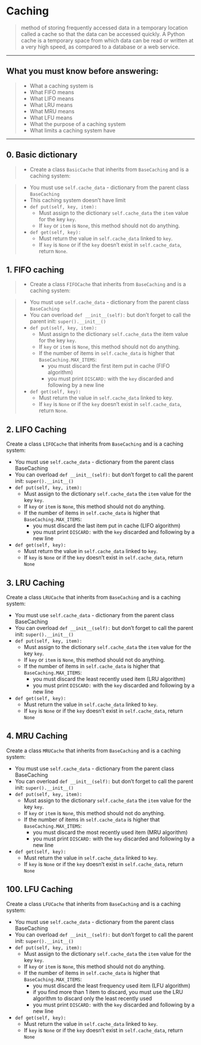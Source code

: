 # Caching
> method of storing frequently accessed data in a temporary location called a cache so that the data can be accessed quickly. A Python cache is a temporary space from which data can be read or written at a very high speed, as compared to a database or a web service.
---
## What you must know before answering:
> * What a caching system is
> * What FIFO means
> * What LIFO means
> * What LRU means
> * What MRU means
> * What LFU means
> * What the purpose of a caching system
> * What limits a caching system have
---
## 0. Basic dictionary 
> * Create a class `BasicCache` that inherits from `BaseCaching` and is a caching system:

> - You must use `self.cache_data` - dictionary from the parent class `BaseCaching`
> - This caching system doesn’t have limit
> - `def put(self, key, item):`
>   - Must assign to the dictionary `self.cache_data` the `item` value for the key `key`.
>   - If `key` or `item` is `None`, this method should not do anything.
> - `def get(self, key):`
>     - Must return the value in `self.cache_data` linked to `key`.
>     - If `key` is `None` or if the `key` doesn’t exist in `self.cache_data`, return `None`.

## 1. FIFO caching
> * Create a class `FIFOCache` that inherits from `BaseCaching` and is a caching system:

> - You must use `self.cache_data` - dictionary from the parent class `BaseCaching`
> - You can overload `def __init__(self):` but don’t forget to call the parent init: `super().__init__()`
> - `def put(self, key, item):`
>     - Must assign to the dictionary `self.cache_data` the item value for the key `key`.
>     - If `key` or `item` is `None`, this method should not do anything.
>     - If the number of items in `self.cache_data` is higher that `BaseCaching.MAX_ITEMS`:
>         - you must discard the first item put in cache (FIFO algorithm)
>         - you must print `DISCARD:` with the `key` discarded and following by a new line
> - `def get(self, key):`
>     - Must return the value in `self.cache_data` linked to key.
>     - If `key` is `None` or if the `key` doesn’t exist in `self.cache_data`, return `None`.

## 2. LIFO Caching
Create a class `LIFOCache` that inherits from `BaseCaching` and is a caching system:

- You must use `self.cache_data` - dictionary from the parent class BaseCaching
- You can overload `def __init__(self):` but don’t forget to call the parent init: `super().__init__()`
- `def put(self, key, item):`
    - Must assign to the dictionary `self.cache_data` the `item` value for the key `key`.
    - If `key` or `item` is `None`, this method should not do anything.
    - If the number of items in `self.cache_data` is higher that `BaseCaching.MAX_ITEMS`:
        - you must discard the last item put in cache (LIFO algorithm)
        - you must print `DISCARD:` with the `key` discarded and following by a new line
- `def get(self, key):`
    - Must return the value in `self.cache_data` linked to `key`.
    - If `key` is `None` or if the `key` doesn’t exist in `self.cache_data`, return `None`

## 3. LRU Caching
Create a class `LRUCache` that inherits from `BaseCaching` and is a caching system:

- You must use `self.cache_data` - dictionary from the parent class BaseCaching
- You can overload `def __init__(self):` but don’t forget to call the parent init: `super().__init__()`
- `def put(self, key, item):`
    - Must assign to the dictionary `self.cache_data` the `item` value for the key `key`.
    - If `key` or `item` is `None`, this method should not do anything.
    - If the number of items in `self.cache_data` is higher that `BaseCaching.MAX_ITEMS`:
        - you must discard the least recently used item (LRU algorithm)
        - you must print `DISCARD:` with the `key` discarded and following by a new line
- `def get(self, key):`
    - Must return the value in `self.cache_data` linked to `key`.
    - If `key` is `None` or if the `key` doesn’t exist in `self.cache_data`, return `None`

## 4. MRU Caching
Create a class `MRUCache` that inherits from `BaseCaching` and is a caching system:

- You must use `self.cache_data` - dictionary from the parent class BaseCaching
- You can overload `def __init__(self):` but don’t forget to call the parent init: `super().__init__()`
- `def put(self, key, item):`
    - Must assign to the dictionary `self.cache_data` the `item` value for the key `key`.
    - If `key` or `item` is `None`, this method should not do anything.
    - If the number of items in `self.cache_data` is higher that `BaseCaching.MAX_ITEMS`:
        - you must discard the most recently used item (MRU algorithm)
        - you must print `DISCARD:` with the `key` discarded and following by a new line
- `def get(self, key):`
    - Must return the value in `self.cache_data` linked to `key`.
    - If `key` is `None` or if the `key` doesn’t exist in `self.cache_data`, return `None`

## 100. LFU Caching
Create a class `LFUCache` that inherits from `BaseCaching` and is a caching system:

- You must use `self.cache_data` - dictionary from the parent class BaseCaching
- You can overload `def __init__(self):` but don’t forget to call the parent init: `super().__init__()`
- `def put(self, key, item):`
    - Must assign to the dictionary `self.cache_data` the `item` value for the key `key`.
    - If `key` or `item` is `None`, this method should not do anything.
    - If the number of items in `self.cache_data` is higher that `BaseCaching.MAX_ITEMS`:
        - you must discard the least frequency used item (LFU algorithm)
        - if you find more than 1 item to discard, you must use the LRU algorithm to discard only the least recently used
        - you must print `DISCARD:` with the `key` discarded and following by a new line
- `def get(self, key):`
    - Must return the value in `self.cache_data` linked to `key`.
    - If `key` is `None` or if the `key` doesn’t exist in `self.cache_data`, return `None`
